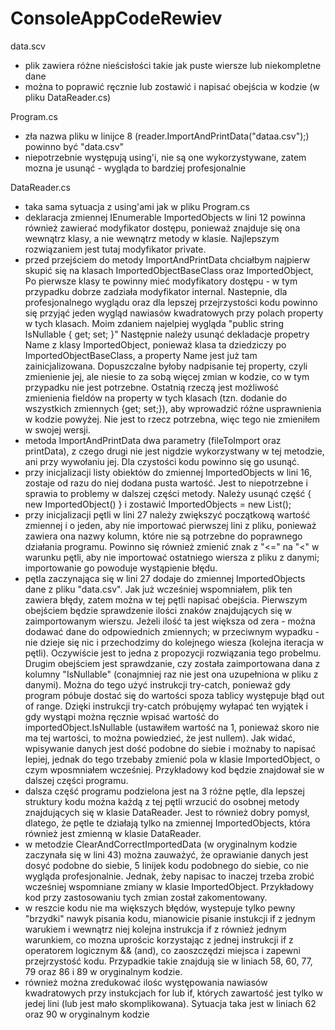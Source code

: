 # ConsoleAppCodeRewiev
data.scv
- plik zawiera różne nieścisłości takie jak puste wiersze lub niekompletne dane
- można to poprawić ręcznie lub zostawić i napisać obejścia w kodzie (w pliku DataReader.cs)

Program.cs
- zła nazwa pliku w linijce 8 
(reader.ImportAndPrintData("dataa.csv");)
powinno być "data.csv"
- niepotrzebnie występują using'i, nie są one wykorzystywane, zatem mozna je usunąć - wygląda to bardziej profesjonalnie

DataReader.cs
- taka sama sytuacja z using'ami jak w pliku Program.cs
- deklaracja zmiennej IEnumerable<ImportedObject> ImportedObjects w lini 12 powinna również zawierać modyfikator dostępu, 
ponieważ znajduje się ona wewnątrz klasy, a nie wewnątrz metody w klasie. Najlepszym rozwiązaniem jest tutaj modyfikator private.
- przed przejściem do metody ImportAndPrintData chciałbym najpierw skupić się na klasach ImportedObjectBaseClass oraz ImportedObject,
Po pierwsze klasy te powinny mieć modyfikatory dostępu - w tym przypadku dobrze zadziała modyfikator internal.
Nastepnie, dla profesjonalnego wyglądu oraz dla lepszej przejrzystości kodu powinno się przyjąć jeden wygląd nawiasów kwadratowych przy polach property w tych klasach.
Moim zdaniem najelpiej wygląda "public string IsNullable { get; set; }"
Następnie należy usunąć dekladacje propetry Name z klasy ImportedObject, ponieważ klasa ta dziedziczy po ImportedObjectBaseClass, a property Name jest już tam zainicjalizowana. Dopuszczalne byłoby nadpisanie tej property, czyli zmienienie jej, ale niesie to za sobą więcej zmian w kodzie, co w tym przypadku nie jest potrzebne.
Ostatnią rzeczą jest możliwość zmienienia fieldów na property w tych klasach (tzn. dodanie do wszystkich zmiennych {get; set;}), aby wprowadzić różne usprawnienia w kodzie powyżej. Nie jest to rzecz potrzebna, więc tego nie zmieniłem w swojej wersji.
- metoda ImportAndPrintData dwa parametry (fileToImport oraz printData), z czego drugi nie jest nigdzie wykorzystwany w tej metodzie, ani przy wywołaniu jej.
Dla czystości kodu powinno się go usunąć.
- przy inicjalizacji listy obiektów do zmiennej ImportedObjects w lini 16, zostaje od razu do niej dodana pusta wartość. Jest to niepotrzebne i sprawia to problemy w dalszej części metody.
Należy usunąć część  { new ImportedObject() } i zostawić ImportedObjects = new List<ImportedObject>();
- przy inicjalizacji pętli w lini 27 należy zwiększyć początkową wartość zmiennej i o jeden, aby nie importować pierwszej lini z pliku, ponieważ zawiera ona nazwy kolumn, które nie są potrzebne do poprawnego działania programu.
Powinno się również zmienić znak z "<=" na "<" w warunku pętli, aby nie importować ostatniego wiersza z pliku z danymi; importowanie go powoduje wystąpienie błędu.
- pętla zaczynająca się w lini 27 dodaje do zmiennej ImportedObjects dane z pliku "data.csv". Jak już wcześniej wspomniałem, plik ten zawiera błędy, zatem można w tej pętli napisać obejścia.
Pierwszym obejściem będzie sprawdzenie ilości znaków znajdujących się w zaimportowanym wierszu. Jeżeli ilość ta jest większa od zera - można dodawać dane do odpowiednich zmiennych; 
w przeciwnym wypadku - nie dzieje się nic i przechodzimy do kolejnego wiesza (kolejna iteracja w pętli). Oczywiście jest to jedna z propozycji rozwiązania tego probelmu.
Drugim obejściem jest sprawdzanie, czy została zaimportowana dana z kolumny "IsNullable" (conajmniej raz nie jest ona uzupełniona w pliku z danymi). Można do tego użyć instrukcji try-catch, ponieważ gdy program póbuje dostać się do wartości spoza tablicy występuje błąd out of range.
Dzięki instrukcji try-catch próbujęmy wyłapać ten wyjątek i gdy wystąpi można ręcznie wpisać wartość do importedObject.IsNullable (ustawiłem wartość na 1, ponieważ skoro nie ma tej wartości, to można powiedzieć, że jest nullem).
Jak widać, wpisywanie danych jest dość podobne do siebie i możnaby to napisać lepiej, jednak do tego trzebaby zmienić pola w klasie ImportedObject, o czym wposmniałem wcześniej. Przykładowy kod będzie znajdował sie w dalszej części programu.
- dalsza część programu podzielona jest na 3 różne pętle, dla lepszej struktury kodu można każdą z tej pętli wrzucić do osobnej metody znajdujących się w klasie DataReader. Jest to również dobry pomysł, dlatego, że pętle te działają tylko na zmiennej ImportedObjects, która również jest zmienną w klasie DataReader.
- w metodzie ClearAndCorrectImportedData (w oryginalnym kodzie zaczynała się w lini 43) można zauważyć, że oprawianie danych jest dosyć podobne do siebie, 5 linijek kodu podobnego do siebie, co nie wygląda profesjonalnie. Jednak, żeby napisac to inaczej trzeba zrobić wcześniej wspomniane zmiany w klasie ImportedObject.
Przykładowy kod przy zastosowaniu tych zmian został zakomentowany.
- w reszcie kodu nie ma większych błędów, wystepuje tylko pewny "brzydki" nawyk pisania kodu, mianowicie pisanie instukcji if z jednym warukiem i wewnątrz niej kolejna instrukcja if z również jednym warunkiem, co mozna uprościc korzystając z jednej instrukcji if z operatorem logicznym && (and), co zaoszczędzi miejsca i zapewni przejrzystość kodu.
Przypadkie takie znajdują sie w liniach 58, 60, 77, 79 oraz 86 i 89 w oryginalnym kodzie.
- również można zredukować ilośc występowania nawiasów kwadratowych przy instukcjach for lub if, których zawartość jest tylko w jedej lini (lub jest mało skomplikowana).
Sytuacja taka jest w liniach 62 oraz 90 w oryginalnym kodzie